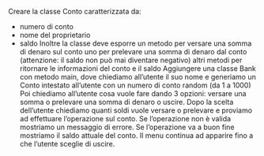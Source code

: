 Creare la classe Conto caratterizzata da:
- numero di conto
- nome del proprietario
- saldo
  Inoltre la classe deve esporre
  un metodo per versare una somma di denaro sul conto
  uno per prelevare una somma di denaro dal conto (attenzione: il saldo non può mai diventare negativo)
  altri metodi per ritornare le informazioni del conto e il saldo
  Aggiungere una classe Bank con metodo main, dove chiediamo all’utente il suo nome e generiamo un Conto intestato all’utente con un numero di conto random (da 1 a 1000)
  Poi chiediamo all’utente cosa vuole fare dando 3 opzioni: versare una somma o prelevare una somma di denaro o uscire.
  Dopo la scelta dell’utente chiediamo quanti soldi vuole versare o prelevare e proviamo ad effettuare l’operazione sul conto.
  Se l’operazione non è valida mostriamo un messaggio di errore. Se l’operazione va a buon fine mostriamo il saldo attuale del conto. Il menu continua ad apparire fino a che l’utente sceglie di uscire.